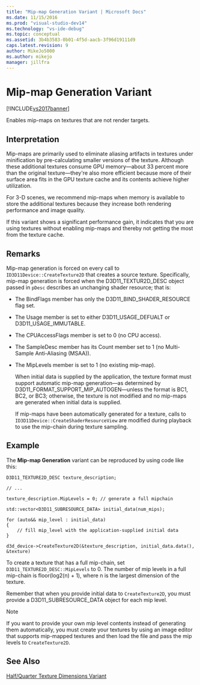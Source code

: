 ```yaml
---
title: "Mip-map Generation Variant | Microsoft Docs"
ms.date: 11/15/2016
ms.prod: "visual-studio-dev14"
ms.technology: "vs-ide-debug"
ms.topic: conceptual
ms.assetid: 3b4b3583-0b01-4f5d-aacb-3f96d19111d9
caps.latest.revision: 9
author: MikeJo5000
ms.author: mikejo
manager: jillfra
---
```

# Mip-map Generation Variant
[!INCLUDE[vs2017banner](../includes/vs2017banner.md)]

Enables mip-maps on textures that are not render targets.  
  
## Interpretation  
 Mip-maps are primarily used to eliminate aliasing artifacts in textures under minification by pre-calculating smaller versions of the texture. Although these additional textures consume GPU memory—about 33 percent more than the original texture—they're also more efficient because more of their surface area fits in the GPU texture cache and its contents achieve higher utilization.  
  
 For 3-D scenes, we recommend mip-maps when memory is available to store the additional textures because they increase both rendering performance and image quality.  
  
 If this variant shows a significant performance gain, it indicates that you are using textures without enabling mip-maps and thereby not getting the most from the texture cache.  
  
## Remarks  
 Mip-map generation is forced on every call to `ID3D11Device::CreateTexture2D` that creates a source texture. Specifically, mip-map generation is forced when the D3D11_TEXTUR2D_DESC object passed in `pDesc` describes an unchanging shader resource; that is:  
  
- The BindFlags member has only the D3D11_BIND_SHADER_RESOURCE flag set.  
  
- The Usage member is set to either D3D11_USAGE_DEFUALT or D3D11_USAGE_IMMUTABLE.  
  
- The CPUAccessFlags member is set to 0 (no CPU access).  
  
- The SampleDesc member has its Count member set to 1 (no Multi-Sample Anti-Aliasing (MSAA)).  
  
- The MipLevels member is set to 1 (no existing mip-map).  
  
  When initial data is supplied by the application, the texture format must support automatic mip-map generation—as determined by D3D11_FORMAT_SUPPORT_MIP_AUTOGEN—unless the format is BC1, BC2, or BC3; otherwise, the texture is not modified and no mip-maps are generated when initial data is supplied.  
  
  If mip-maps have been automatically generated for a texture, calls to `ID3D11Device::CreateShaderResourceView` are modified during playback to use the mip-chain during texture sampling.  
  
## Example  
 The **Mip-map Generation** variant can be reproduced by using code like this:  
  
```  
D3D11_TEXTURE2D_DESC texture_description;  
  
// ...  
  
texture_description.MipLevels = 0; // generate a full mipchain  
  
std::vector<D3D11_SUBRESOURCE_DATA> initial_data(num_mips);  
  
for (auto&& mip_level : initial_data)  
{  
    // fill mip_level with the application-supplied initial data  
}  
  
d3d_device->CreateTexture2D(&texture_description, initial_data.data(), &texture)  
```  
  
 To create a texture that has a full mip-chain, set `D3D11_TEXTURE2D_DESC::MipLevels` to 0. The number of mip levels in a full mip-chain is floor(log2(n) + 1), where n is the largest dimension of the texture.  
  
 Remember that when you provide initial data to `CreateTexture2D`, you must provide a D3D11_SUBRESOURCE_DATA object for each mip level.  
  
> [!NOTE]
>  If you want to provide your own mip level contents instead of generating them automatically, you must create your textures by using an image editor that supports mip-mapped textures and then load the file and pass the mip levels to `CreateTexture2D`.  
  
## See Also  
 [Half/Quarter Texture Dimensions Variant](../debugger/half-quarter-texture-dimensions-variant.md)
